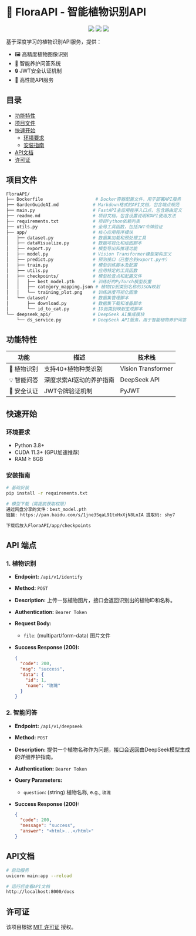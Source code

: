 <!--
 * @Author: Jeffrey Zhu JeffreyZhu0201@gmail.com
 * @Date: 2025-08-30 16:00:05
 * @LastEditors: Jeffrey Zhu JeffreyZhu0201@gmail.com
 * @LastEditTime: 2025-09-04 01:10:35
 * @FilePath: /GardenGuideAI/FloraAPI/readme.md
 * @Description: 植物识别API
 * 
 * Copyright (c) 2025 by Jeffrey Zhu, All Rights Reserved. 
-->

# 🌿 FloraAPI - 智能植物识别API

<!-- 顶部徽章 -->
<div align="center">
  <img src="https://img.shields.io/badge/Python-3.8%2B-blue?logo=python&logoColor=white">
  <img src="https://img.shields.io/badge/PyTorch-1.12%2B-red?logo=pytorch">
  <img src="https://img.shields.io/badge/License-MIT-green">
</div>

基于深度学习的植物识别API服务，提供：

- 🖼️ 高精度植物图像识别
- 💬 智能养护问答系统
- 🔒 JWT安全认证机制
- 🚀 高性能API服务

## 目录

- [功能特性](#功能特性)
- [项目文件](#项目文件)
- [快速开始](#快速开始)
  - [环境要求](#环境要求)
  - [安装指南](#安装指南)
- [API文档](#api文档)
- [许可证](#许可证)

## 项目文件

```bash
FloraAPI/
├── Dockerfile                    # Docker容器配置文件，用于部署API服务
├── GardenGuideAI.md             # Markdown格式的API文档，包含端点规范
├── main.py                      # FastAPI主应用程序入口点，包含路由定义
├── readme.md                    # 项目文档，包含设置说明和API使用方法
├── requirements.txt             # 项目Python依赖列表
├── utils.py                     # 全局工具函数，包括JWT令牌验证
├── app/                         # 核心应用程序模块
│   ├── dataset.py               # 数据集加载和预处理工具
│   ├── dataVisualize.py         # 数据可视化和绘图脚本
│   ├── export.py                # 模型导出和推理功能
│   ├── model.py                 # Vision Transformer模型架构定义
│   ├── predict.py               # 预测接口（已整合到export.py中）
│   ├── train.py                 # 模型训练脚本及配置
│   ├── utils.py                 # 应用特定的工具函数
│   ├── checkpoints/             # 模型检查点和配置文件
│   │   ├── best_model.pth       # 训练好的PyTorch模型权重
│   │   ├── category_mapping.json # 植物ID到类别名称的JSON映射
│   │   └── training_plot.png    # 训练进度可视化图像
│   └── dataset/                 # 数据集管理脚本
│       ├── download.py          # 数据集下载和准备脚本
│       └── id_to_cat.py         # ID到类别映射生成脚本
└── deepseek_api/                # DeepSeek AI集成模块
    └── ds_service.py            # DeepSeek API服务，用于智能植物养护问答

```

## 功能特性

| 功能 | 描述 | 技术栈 |
|------|------|--------|
| 🎯 植物识别 | 支持40+植物种类识别 | Vision Transformer |
| 💡 智能问答 | 深度求索AI驱动的养护指南 | DeepSeek API |
| 🔐 安全认证 | JWT令牌验证机制 | PyJWT |

## 快速开始

### 环境要求

- Python 3.8+
- CUDA 11.3+ (GPU加速推荐)
- RAM ≥ 8GB

### 安装指南

```bash
# 基础安装
pip install -r requirements.txt

# 模型下载（需提前获取权限）
通过网盘分享的文件：best_model.pth
链接: https://pan.baidu.com/s/1jne3SqaL91txHxXjN8LnIA 提取码: shy7

下载后放入FloraAPI/app/checkpoints

```

## API 端点

### 1. 植物识别

- **Endpoint:** `/api/v1/identify`
- **Method:** `POST`
- **Description:** 上传一张植物图片，接口会返回识别出的植物ID和名称。
- **Authentication:** `Bearer Token`
- **Request Body:**
  - `file`: (multipart/form-data) 图片文件
- **Success Response (200):**

  ```json
  {
    "code": 200,
    "msg": "success",
    "data": {
      "id": 1,
      "name": "玫瑰"
    }
  }
  ```

### 2. 智能问答

- **Endpoint:** `/api/v1/deepseek`
- **Method:** `POST`
- **Description:** 提供一个植物名称作为问题，接口会返回由DeepSeek模型生成的详细养护指南。
- **Authentication:** `Bearer Token`
- **Query Parameters:**
  - `question`: (string) 植物名称, e.g., `玫瑰`
- **Success Response (200):**

  ```json
  {
    "code": 200,
    "message": "success",
    "answer": "<html>...</html>" 
  }
  ```

## API文档

```bash
# 启动服务
uvicorn main:app --reload

# 运行后查看API文档
http://localhost:8000/docs
```

## 许可证

该项目根据 [MIT 许可证](LICENSE) 授权。
